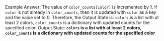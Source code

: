 Example Answer:
The value of `color_counts[color]` is incremented by 1. If `color` is not already in `color_counts`, then it is updated with `color` as a key and the value set to 0. Therefore, the Output State is: `colors` is a list with at least 2 colors, `color_counts` is a dictionary with updated counts for the specified color.
Output State: **`colors` is a list with at least 2 colors, `color_counts` is a dictionary with updated counts for the specified color**